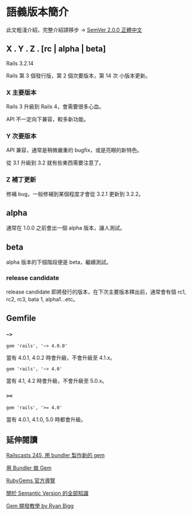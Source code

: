 # 語義版本簡介

此文粗淺介紹，完整介紹請移步 &rarr; [SemVer 2.0.0 正體中文](https://github.com/wmh/semver.org/blob/d48bd903bde4fb5f202db00a156d98e445db2088/lang/zh-TW/index.md)

## X . Y . Z . [rc | alpha | beta]

Rails 3.2.14

Rails 第 3 個發行版，第 2 個次要版本，第 14 次 小版本更新。

### X 主要版本

Rails 3 升級到 Rails 4，會需要很多心血。

API 不一定向下兼容，較多新功能。

### Y 次要版本

API 兼容，通常是稍微嚴重的 bugfix，或是亮眼的新特色。

從 3.1 升級到 3.2 就有些東西需要注意了。

### Z 補丁更新

修補 bug，一般修補到某個程度才會從 3.2.1 更新到 3.2.2。

## alpha

通常在 1.0.0 之前會出一個 alpha 版本，讓人測試。

## beta

alpha 版本的下個階段便是 beta，繼續測試。

### release candidate

release candidate 即將發行的版本，在下次主要版本釋出前，通常會有個 rc1, rc2, rc3, bata 1, alpha1...etc。

## Gemfile

### `~>`

    gem 'rails', '~> 4.0.0'

當有 4.0.1, 4.0.2 時會升級，不會升級至 4.1.x。

    gem 'rails', '~> 4.0'

當有 4.1, 4.2 時會升級，不會升級至 5.0.x。

### `>=`

    gem 'rails', '>= 4.0'

當有 4.0.1, 4.1.0, 5.0 時都會升級。

## 延伸閱讀

[Railscasts 245, 用 bundler 製作新的 gem](http://railscasts.com/episodes/245-new-gem-with-bundler)

[用 Bundler 做 Gem](http://bundler.io/)

[RubyGems 官方導覽](http://guides.rubygems.org/)

[關於 Semantic Version 的全部知識](http://semver.org/)

[Gem 開發教學 by Ryan Bigg](https://github.com/radar/guides/blob/master/gem-development.md)
